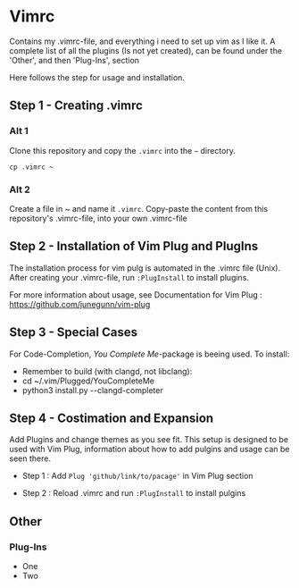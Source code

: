 # Vimrc

Contains my .vimrc-file, and everything i need to set up vim as I like it.
A complete list of all the plugins (Is not yet created), can be found under the 'Other', and then 'Plug-Ins', section

Here follows the step for usage and installation.

## Step 1 - Creating .vimrc
### Alt 1
Clone this repository and copy the ``` .vimrc ``` into the ``` ~ ``` directory.

``` 
cp .vimrc ~ 
```


### Alt 2
Create a file in ~ and name it ``` .vimrc ```. Copy-paste the content from this repository's .vimrc-file, into your own .vimrc-file

## Step 2 - Installation of Vim Plug and PlugIns

The installation process for vim pulg is automated in the .vimrc file (Unix).
After creating your .vimrc-file, run  ``` :PlugInstall ``` to install plugins. 

For more information about usage, see Documentation for Vim Plug : https://github.com/junegunn/vim-plug

## Step 3 - Special Cases
For Code-Completion, *You Complete Me*-package is beeing used. 
To install:

- Remember to build (with clangd, not libclang): 
- cd ~/.vim/Plugged/YouCompleteMe
- python3 install.py --clangd-completer

## Step 4 - Costimation and Expansion
Add Plugins and change themes as you see fit. This setup is designed to be used with Vim Plug, information about how to add pulgins and usage can be seen there. 

- Step 1 : Add ``` Plug 'github/link/to/pacage' ``` in Vim Plug section

- Step 2 : Reload .vimrc and run ``` :PlugInstall ``` to install pulgins


## Other


### Plug-Ins
- One
- Two
